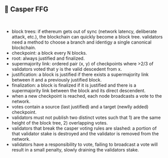 ## 🍺 Casper FFG

<br>

* block trees: if ethereum gets out of sync (network latency, deliberate attack, etc.), the blockchain can quickly become a block tree. validators need a method to choose a branch and identigy a single canonical blockchain.
* checkpoint: a block every N blocks.
* root: always justified and finalized.
* supermajority link: ordered pair (x, y) of checkpoints where >2/3 of validators voted that y is the valid descedent from x.
* justification: a block is justified if there exists a supermajority link between it and a previously justified block.
* finalization: a block is finalized if it is justified and there is a supermajority link between the block and its direct descendent.
* when a new checkpoint is reached, each node broadcasts a vote to the network.
* votes contain a source (last justified) and a target (newlly added) checkpoint.
* validators must not publish two distinct votes such that 1) are the same height of the block tree, 2) overlapping votes.
* validators that break the casper voting rules are slashed: a portion of that validator stake is destroyed and the validator is removed from the network.
* validators have a responsibility to vote, failing to broadcast a vote will result in a small penalty, slowly draining the validators stake.
